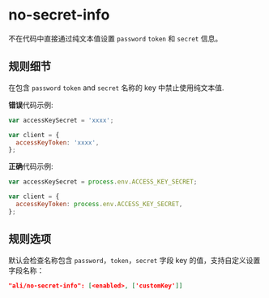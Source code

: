 # no-secret-info

不在代码中直接通过纯文本值设置 `password` `token` 和 `secret` 信息。

## 规则细节

在包含 `password` `token` and `secret` 名称的 key 中禁止使用纯文本值.

**错误**代码示例:

```js
var accessKeySecret = 'xxxx';

var client = {
  accessKeyToken: 'xxxx',
};
```

**正确**代码示例:

```js
var accessKeySecret = process.env.ACCESS_KEY_SECRET;

var client = {
  accessKeyToken: process.env.ACCESS_KEY_SECRET,
};
```

## 规则选项

默认会检查名称包含 `password`，`token`，`secret` 字段 key 的值，支持自定义设置字段名称：

```json
"ali/no-secret-info": [<enabled>, ['customKey']]
```

